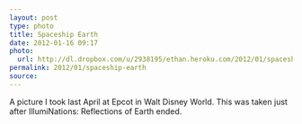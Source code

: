 ```yaml
---
layout: post
type: photo
title: Spaceship Earth
date: 2012-01-16 09:17
photo: 
  url: http://dl.dropbox.com/u/2938195/ethan.heroku.com/2012/01/spaceship-earth.jpg
permalink: 2012/01/spaceship-earth
source: 
---
```


A picture I took last April at Epcot in Walt Disney World. This was taken just after IllumiNations: Reflections of Earth ended.
